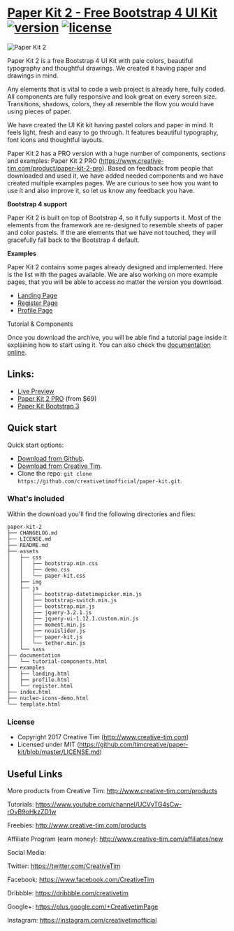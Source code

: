 # [Paper Kit 2 - Free Bootstrap 4 UI Kit](http://demos.creative-tim.com/paper-kit-2) [![version][version-badge]][CHANGELOG] [![license][license-badge]][LICENSE]

![Paper Kit 2](http://s3.amazonaws.com/creativetim_bucket/products/61/original/opt_pk2_thumbnail.jpg "Paper Kit 2 Free")

Paper Kit 2 is a free Bootstrap 4 UI Kit with pale colors, beautiful typography and thoughtful drawings. We created it having paper and drawings in mind.

Any elements that is vital to code a web project is already here, fully coded. All components are fully responsive and look great on every screen size. Transitions, shadows, colors, they all resemble the flow you would have using pieces of paper.

We have created the UI Kit kit having pastel colors and paper in mind. It feels light, fresh and easy to go through. It features beautiful typography, font icons and thoughtful layouts.

Paper Kit 2 has a PRO version with a huge number of components, sections and examples: Paper Kit 2 PRO (https://www.creative-tim.com/product/paper-kit-2-pro). Based on feedback from people that downloaded and used it, we have added needed components and we have created multiple examples pages. We are curious to see how you want to use it and also improve it, so let us know any feedback you have.

**Bootstrap 4 support**

Paper Kit 2 is built on top of Bootstrap 4, so it fully supports it. Most of the elements from the framework are re-designed to resemble sheets of paper and color pastels. If the are elements that we have not touched, they will gracefully fall back to the Bootstrap 4 default.

**Examples**

Paper Kit 2 contains some pages already designed and implemented. Here is the list with the pages available. We are also working on more example pages, that you will be able to access no matter the version you download.


- [Landing Page](http://demos.creative-tim.com/paper-kit-2/examples/landing.html)
- [Register Page](http://demos.creative-tim.com/paper-kit-2/examples/register.html)
- [Profile Page](http://demos.creative-tim.com/paper-kit-2/examples/profile.html)

Tutorial & Components

Once you download the archive, you will be able find a tutorial page inside it explaining how to start using it. You can also check the [documentation online](http://demos.creative-tim.com/paper-kit-2-pro/documentation/tutorial-components.html).

## Links:

+ [Live Preview](http://demos.creative-tim.com/paper-kit-2)
+ [Paper Kit 2 PRO](http://demos.creative-tim.com/paper-kit-2-pro/presentation.html) (from $69)
+ [Paper Kit Bootstrap 3](http://demos.creative-tim.com/paper-kit)

## Quick start

Quick start options:

- [Download from Github](https://github.com/creativetimofficial/paper-kit.git).
- [Download from Creative Tim](http://www.creative-tim.com/product/paper-kit-2).
- Clone the repo: `git clone https://github.com/creativetimofficial/paper-kit.git`.


### What's included

Within the download you'll find the following directories and files:

```
paper-kit-2
├── CHANGELOG.md
├── LICENSE.md
├── README.md
├── assets
│   ├── css
│   │   ├── bootstrap.min.css
│   │   ├── demo.css
│   │   └── paper-kit.css
│   ├── img
│   ├── js
│   │   ├── bootstrap-datetimepicker.min.js
│   │   ├── bootstrap-switch.min.js
│   │   ├── bootstrap.min.js
│   │   ├── jquery-3.2.1.js
│   │   ├── jquery-ui-1.12.1.custom.min.js
│   │   ├── moment.min.js
│   │   ├── nouislider.js
│   │   ├── paper-kit.js
│   │   └── tether.min.js
│   └── sass
├── documentation
│   └── tutorial-components.html
├── examples
│   ├── landing.html
│   ├── profile.html
│   └── register.html
├── index.html
├── nucleo-icons-demo.html
└── template.html

```

### License

- Copyright 2017 Creative Tim (http://www.creative-tim.com)
- Licensed under MIT (https://github.com/timcreative/paper-kit/blob/master/LICENSE.md)


## Useful Links

More products from Creative Tim: <http://www.creative-tim.com/products>

Tutorials: <https://www.youtube.com/channel/UCVyTG4sCw-rOvB9oHkzZD1w>

Freebies: <http://www.creative-tim.com/products>

Affiliate Program (earn money): <http://www.creative-tim.com/affiliates/new>

Social Media:

Twitter: <https://twitter.com/CreativeTim>

Facebook: <https://www.facebook.com/CreativeTim>

Dribbble: <https://dribbble.com/creativetim>

Google+: <https://plus.google.com/+CreativetimPage>

Instagram: <https://instagram.com/creativetimofficial>

[CHANGELOG]: ./CHANGELOG.md
[LICENSE]: ./LICENSE.md
[version-badge]: https://img.shields.io/badge/version-2.0.1-blue.svg
[license-badge]: https://img.shields.io/badge/license-MIT-blue.svg
